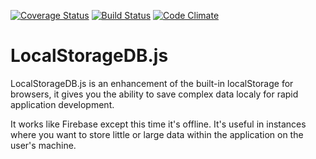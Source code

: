 [![Coverage Status](https://coveralls.io/repos/github/cyrielo/LocalStorageDB.js/badge.svg?branch=master)](https://coveralls.io/github/cyrielo/LocalStorageDB.js?branch=setup-repo-badges) [![Build Status](https://circleci.com/gh/cyrielo/LocalStorageDB.js.svg?branch=master&style=shield)](https://circleci.com/gh/cyrielo/LocalStorageDB.js.svg?branch=master&style=shield) [![Code Climate](https://codeclimate.com/github/cyrielo/LocalStorageDB.js/badges/gpa.svg)](https://codeclimate.com/github/cyrielo/LocalStorageDB.js)
# LocalStorageDB.js
LocalStorageDB.js is an enhancement of the built-in localStorage for browsers, it gives you the ability to save complex data localy for rapid application development.

It works like Firebase except this time it's offline. It's useful in instances where you want to store little or large data within the application on the user's machine.

